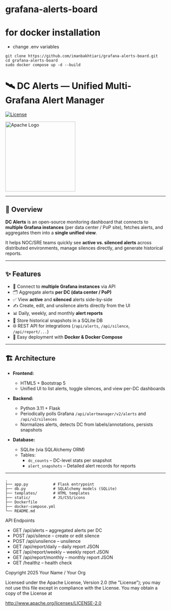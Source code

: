 # grafana-alerts-board

# for docker installation

- change .env variables

```
git clone https://github.com/imanbakhtiari/grafana-alerts-board.git
cd grafana-alerts-board
sudo docker compose up -d --build
```

# 🛰️ DC Alerts — Unified Multi-Grafana Alert Manager

[![License](https://img.shields.io/badge/License-Apache_2.0-blue.svg)](LICENSE)

<img src="https://www.apache.org/img/asf_logo.png" width="220" alt="Apache Logo"/>

---

## 📖 Overview

**DC Alerts** is an open-source monitoring dashboard that connects to **multiple Grafana instances** (per data center / PoP site), fetches alerts, and aggregates them into a **single unified view**.

It helps NOC/SRE teams quickly see **active vs. silenced alerts** across distributed environments, manage silences directly, and generate historical reports.

---

## ✨ Features

- 🔗 Connect to **multiple Grafana instances** via API  
- 🗂️ Aggregate alerts **per DC (data center / PoP)**  
- ✅ View **active** and **silenced** alerts side-by-side  
- ✍️ Create, edit, and unsilence alerts directly from the UI  
- 📊 Daily, weekly, and monthly **alert reports**  
- 💾 Store historical snapshots in a SQLite DB  
- 🌐 REST API for integrations (`/api/alerts`, `/api/silence`, `/api/report/...`)  
- 🐳 Easy deployment with **Docker & Docker Compose**

---

## 🏗️ Architecture

- **Frontend:**  
  - HTML5 + Bootstrap 5  
  - Unified UI to list alerts, toggle silences, and view per-DC dashboards

- **Backend:**  
  - Python 3.11 + Flask  
  - Periodically polls Grafana `/api/alertmanager/v2/alerts` and `/api/v2/silences`  
  - Normalizes alerts, detects DC from labels/annotations, persists snapshots  

- **Database:**  
  - SQLite (via SQLAlchemy ORM)  
  - Tables:
    - `dc_counts` – DC-level stats per snapshot  
    - `alert_snapshots` – Detailed alert records for reports  

---

```
.
├── app.py           # Flask entrypoint
├── db.py            # SQLAlchemy models (SQLite)
├── templates/       # HTML templates
├── static/          # JS/CSS/icons
├── Dockerfile
├── docker-compose.yml
└── README.md
```

API Endpoints

- GET /api/alerts – aggregated alerts per DC
- POST /api/silence – create or edit silence
- POST /api/unsilence – unsilence
- GET /api/report/daily – daily report JSON
- GET /api/report/weekly – weekly report JSON
- GET /api/report/monthly – monthly report JSON
- GET /healthz – health check

Copyright 2025 Your Name / Your Org

Licensed under the Apache License, Version 2.0 (the "License");
you may not use this file except in compliance with the License.
You may obtain a copy of the License at

   http://www.apache.org/licenses/LICENSE-2.0

